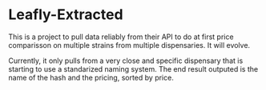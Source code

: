 # Leafly-Extracted
This is a project to pull data reliably from their API to do at first price comparisson on multiple strains from multiple dispensaries. It will evolve.

Currently, it only pulls from a very close and specific dispensary that is starting to use a standarized naming system. The end result outputed is the name of the hash and the pricing, sorted by price.
